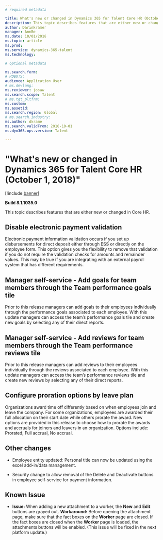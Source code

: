 ```yaml
---
# required metadata

title: What's new or changed in Dynamics 365 for Talent Core HR (October 1, 2018)
description: This topic describes features that are either new or changed in Microsoft Dynamics 365 for Talent Core HR.
author: Darinkramer
manager: AnnBe
ms.date: 10/01/2018
ms.topic: article
ms.prod: 
ms.service: dynamics-365-talent
ms.technology: 

# optional metadata

ms.search.form: 
# ROBOTS: 
audience: Application User
# ms.devlang: 
ms.reviewer: josaw
ms.search.scope: Talent
# ms.tgt_pltfrm: 
ms.custom: 
ms.assetid: 
ms.search.region: Global
# ms.search.industry: 
ms.author: dkrame
ms.search.validFrom: 2018-10-01
ms.dyn365.ops.version: Talent

---
```


# "What's new or changed in Dynamics 365 for Talent Core HR (October 1, 2018)"

[!include [banner](includes/banner.md)]

**Build 8.1.1035.0**

This topic describes features that are either new or changed in Core HR.

## Disable electronic payment validation

Electronic payment information validation occurs if you set up disbursements for
direct deposit either through ESS or directly on the employee form. This option
gives you the flexibility to remove that validation if you do not require the
validation checks for amounts and remainder values. This may be true if you are
integrating with an external payroll system that has different requirements.

## Manager self-service - Add goals for team members through the Team performance goals tile

Prior to this release managers can add goals to their employees individually
through the performance goals associated to each employee. With this update
managers can access the team’s performance goals tile and create new goals by
selecting any of their direct reports.

## Manager self-service - Add reviews for team members through the Team performance reviews tile

Prior to this release managers can add reviews to their employees individually
through the reviews associated to each employee. With this update managers can
access the team’s performance reviews tile and create new reviews by selecting
any of their direct reports.

## Configure proration options by leave plan

Organizations award time off differently based on when employees join and leave
the company. For some organizations, employees are awarded their full allocation
on their start date while others prorate the award. New options are provided in
this release to choose how to prorate the awards and accruals for joiners and
leavers in an organization. Options include: Prorated, Full accrual, No accrual.

## Other changes

-   Employee entity updated: Personal title can now be updated using the excel
    add-in/data management.

-   Security change to allow removal of the Delete and Deactivate buttons in
    employee self-service for payment information.

## Known Issue

-   **Issue:** When adding a new attachment to a worker, the **New** and
    **Edit** buttons are grayed out. **Workaround:** Before opening the
    attachment page, make sure that the fact boxes on the **Worker** page are
    closed. If the fact boxes are closed when the **Worker** page is loaded, the
    attachments buttons will be enabled. (This issue will be fixed in the next
    platform update.)
